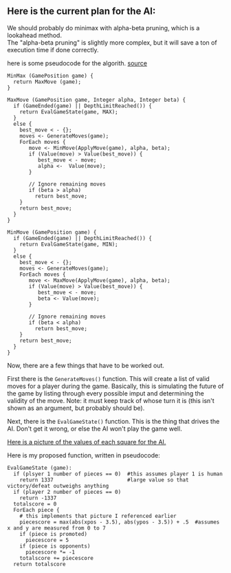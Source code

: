 Here is the current plan for the AI:
-

We should probably do minimax with alpha-beta pruning, which is a lookahead method.  
The "alpha-beta pruning" is slightly more complex, but it will save a ton of execution time if done correctly.

here is some pseudocode for the algorith. [source](http://ai-depot.com/articles/minimax-explained/2/)

    MinMax (GamePosition game) {
      return MaxMove (game);
    }
     
    MaxMove (GamePosition game, Integer alpha, Integer beta) {
      if (GameEnded(game) || DepthLimitReached()) {
        return EvalGameState(game, MAX);
      }
      else {
        best_move < - {};
        moves <- GenerateMoves(game);
        ForEach moves {
           move <- MinMove(ApplyMove(game), alpha, beta);
           if (Value(move) > Value(best_move)) {
              best_move < - move;
              alpha <-  Value(move);
           }
     
           // Ignore remaining moves
           if (beta > alpha)
             return best_move;
        }
        return best_move;
      }
    }
     
    MinMove (GamePosition game) {
      if (GameEnded(game) || DepthLimitReached()) {
        return EvalGameState(game, MIN);
      }
      else {
        best_move < - {};
        moves <- GenerateMoves(game);
        ForEach moves {
           move <- MaxMove(ApplyMove(game), alpha, beta);
           if (Value(move) > Value(best_move)) {
              best_move < - move;
              beta <- Value(move);
           }
     
           // Ignore remaining moves
           if (beta < alpha)
             return best_move;
        }
        return best_move;
      }
    }
    
Now, there are a few things that have to be worked out.

First there is the `GenerateMoves()` function.  This will create a list of valid moves for a player during the game.
Basically, this is simulating the future of the game by listing through every possible imput and determining
the validity of the move.
Note: it must keep track of whose turn it is (this isn't shown as an argument, but probably should be).

Next, there is the `EvalGameState()` function.  This is the thing that drives the AI.
Don't get it wrong, or else the AI won't play the game well.

[Here is a picture of the values of each square for the AI.](http://tim.hibal.org/blog/wp-content/uploads/2010/02/board-position-value.png)

Here is my proposed function, written in pseudocode:

    EvalGameState (game):
      if (plsyer 1 number of pieces == 0)  #this assumes player 1 is human
        return 1337                        #large value so that victory/defeat outweighs anything
      if (player 2 number of pieces == 0)
        return -1337
      totalscore = 0
      ForEach piece {
        # this implements that picture I referenced earlier
        piecescore = max(abs(xpos - 3.5), abs(ypos - 3.5)) + .5  #assumes x and y are measured from 0 to 7
        if (piece is promoted)
          piecescore = 5
        if (piece is opponents)
          piecescore *= -1
        totalscore += piecescore
      return totalscore
    
